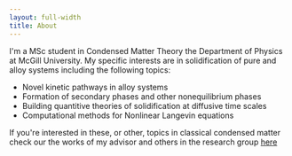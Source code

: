 ```yaml
---
layout: full-width
title: About
---
```


I'm a MSc student in Condensed Matter Theory the Department of Physics at McGill University. My specific interests are in solidification of pure and alloy systems including the following topics:

* Novel kinetic pathways in alloy systems
* Formation of secondary phases and other nonequilibrium phases
* Building quantitive theories of solidification at diffusive time scales
* Computational methods for Nonlinear Langevin equations

If you're interested in these, or other, topics in classical condensed matter check our the works of my advisor and others in the research group [here](http://www.physics.mcgill.ca/~provatas/.index.html)


